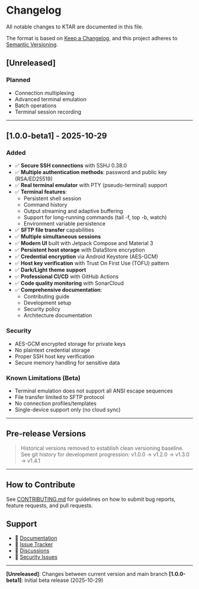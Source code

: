# Changelog

All notable changes to KTAR are documented in this file.

The format is based on [Keep a Changelog](https://keepachangelog.com/en/1.0.0/),
and this project adheres to [Semantic Versioning](https://semver.org/spec/v2.0.0.html).

## [Unreleased]

### Planned

- Connection multiplexing
- Advanced terminal emulation
- Batch operations
- Terminal session recording

---

## [1.0.0-beta1] - 2025-10-29

### Added

- ✅ **Secure SSH connections** with SSHJ 0.38.0
- ✅ **Multiple authentication methods**: password and public key (RSA/ED25519)
- ✅ **Real terminal emulator** with PTY (pseudo-terminal) support
- ✅ **Terminal features**:
  - Persistent shell session
  - Command history
  - Output streaming and adaptive buffering
  - Support for long-running commands (tail -f, top -b, watch)
  - Environment variable persistence
- ✅ **SFTP file transfer** capabilities
- ✅ **Multiple simultaneous sessions**
- ✅ **Modern UI** built with Jetpack Compose and Material 3
- ✅ **Persistent host storage** with DataStore encryption
- ✅ **Credential encryption** via Android Keystore (AES-GCM)
- ✅ **Host key verification** with Trust On First Use (TOFU) pattern
- ✅ **Dark/Light theme support**
- ✅ **Professional CI/CD** with GitHub Actions
- ✅ **Code quality monitoring** with SonarCloud
- ✅ **Comprehensive documentation**:
  - Contributing guide
  - Development setup
  - Security policy
  - Architecture documentation

### Security

- AES-GCM encrypted storage for private keys
- No plaintext credential storage
- Proper SSH host key verification
- Secure memory handling for sensitive data

### Known Limitations (Beta)

- Terminal emulation does not support all ANSI escape sequences
- File transfer limited to SFTP protocol
- No connection profiles/templates
- Single-device support only (no cloud sync)

---

## Pre-release Versions

> Historical versions removed to establish clean versioning baseline.
> See git history for development progression: v1.0.0 → v1.2.0 → v1.3.0 → v1.4.1

---

## How to Contribute

See [CONTRIBUTING.md](CONTRIBUTING.md) for guidelines on how to submit bug reports, feature requests, and pull requests.

## Support

- 📖 [Documentation](docs/)
- 🐛 [Issue Tracker](https://github.com/felipemacedo1/ktar/issues)
- 💬 [Discussions](https://github.com/felipemacedo1/ktar/discussions)
- 🔐 [Security Issues](SECURITY.md)

---

**[Unreleased]**: Changes between current version and main branch
**[1.0.0-beta1]**: Initial beta release (2025-10-29)
